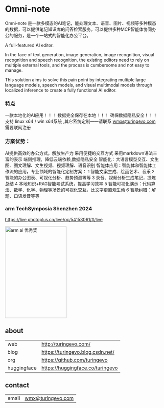# Omni-note
Omni-note 是一款多模态的AI笔记，能处理文本、语音、图片、视频等多种模态的数据，可以提供笔记知识库的问答检索服务，可以提供多种MCP智能体协同办公的服务，是一个一站式的智能化办公平台。

A full-featured AI editor.

In the face of text generation, image generation, image recognition, visual recognition and speech recognition, the existing editors need to rely on multiple external tools, and the process is cumbersome and not easy to manage. 

This solution aims to solve this pain point by integrating multiple large language models, speech models, and visual multimodal models through localized inference to create a fully functional AI editor.

### 特点
一款本地化的AI应用！！！
数据完全保存在本地！！！
确保数据隐私安全！！！
支持 linux x64 / win x64系统 ,其它系统定制——请联系 wmx@turingevo.com
需要联网注册

### 方案优势：
AI提供高效的办公方式，解放生产力
采用便捷的交互方式
采用markdown语法丰富的表示
端侧推理，降低云端依赖,数据隐私安全
智能化：大语言模型交互、文生图、图文理解、文生视频、视频理解、语音识别
智能体应用：智能体和智能体工作流的应用，专业领域的智能化定制方案：
  1 智能文案生成、绘画艺术、音乐
  2 智能的办公图表、可视化分析、趋势预测等等
  3 录音、视频分析生成笔记，提炼总结
  4 本地知识+RAG智能考试系统，提高学习效率
  5 智能可视化演示：代码算法、数学、化学、物理等场景的可视化交互，比文字更直观生动
  6 智能纠错：解题、口语发音等等



### arm TechSymposia Shenzhen 2024 
https://live.photoplus.cn/live/pc/54153061/#/live

<img src="https://github.com/user-attachments/assets/5799f765-1561-4677-9c93-2c772aae41fe" alt="arm ai 优秀奖" width="200" height="300">


## about
| | |
|-|-|
|web | http://turingevo.com/
|blog | https://turingevo.blog.csdn.net/
|org | https://github.com/turingevo
|huggingface | https://huggingface.co/turingevo


## contact
| | |
|-|-|
|email | wmx@turingevo.com 
